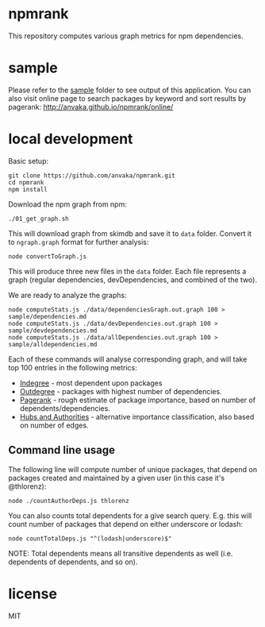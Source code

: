 # npmrank

This repository computes various graph metrics for npm dependencies.

# sample

Please refer to the [sample](https://github.com/anvaka/npmrank/tree/master/sample)
folder to see output of this application. You can also visit online page to search
packages by keyword and sort results by pagerank: http://anvaka.github.io/npmrank/online/

# local development

Basic setup:

```
git clone https://github.com/anvaka/npmrank.git
cd npmrank
npm install
```

Download the npm graph from npm:

```
./01_get_graph.sh
```

This will download graph from skimdb and save it to `data` folder. Convert it
to `ngraph.graph` format for further analysis:

```
node convertToGraph.js
```

This will produce three new files in the `data` folder. Each file represents
a graph (regular dependencies, devDependencies, and combined of the two).

We are ready to analyze the graphs:

```
node computeStats.js ./data/dependenciesGraph.out.graph 100 > sample/dependencies.md
node computeStats.js ./data/devDependencies.out.graph 100 > sample/devdependencies.md
node computeStats.js ./data/allDependencies.out.graph 100 > sample/alldependencies.md
```

Each of these commands will analyse corresponding graph, and will take top 100
entries in the following metrics:

* [Indegree](https://en.wikipedia.org/wiki/Directed_graph#Indegree_and_outdegree) -
most dependent upon packages
* [Outdegree](https://en.wikipedia.org/wiki/Directed_graph#Indegree_and_outdegree) -
packages with highest number of dependencies.
* [Pagerank](https://en.wikipedia.org/wiki/PageRank) - rough estimate of package
importance, based on number of dependents/dependencies.
* [Hubs and Authorities](https://en.wikipedia.org/wiki/HITS_algorithm) - alternative
importance classification, also based on number of edges.

## Command line usage

The following line will compute number of unique packages, that depend on packages
created and maintained by a given user (in this case it's @thlorenz):

```
node ./countAuthorDeps.js thlorenz
```

You can also counts total dependents for a give search query. E.g. this will
count number of packages that depend on either underscore or lodash:

```
node countTotalDeps.js "^(lodash|underscore)$"
```

NOTE: Total dependents means all transitive dependents as well (i.e. dependents
of dependents, and so on).

# license

MIT
